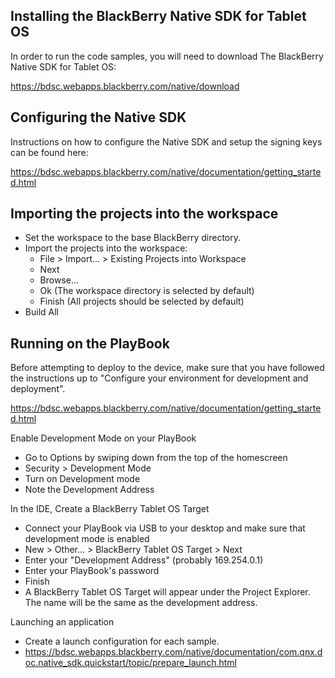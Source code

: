 ## Installing the BlackBerry Native SDK for Tablet OS

In order to run the code samples, you will need to download
The BlackBerry Native SDK for Tablet OS:

https://bdsc.webapps.blackberry.com/native/download


## Configuring the Native SDK

Instructions on how to configure the Native SDK and setup the signing keys can be found here:

https://bdsc.webapps.blackberry.com/native/documentation/getting_started.html


## Importing the projects into the workspace

 - Set the workspace to the base BlackBerry directory.
 - Import the projects into the workspace:
   * File > Import... > Existing Projects into Workspace
   * Next
   * Browse...
   * Ok (The workspace directory is selected by default)
   * Finish (All projects should be selected by default)
 - Build All


## Running on the PlayBook

Before attempting to deploy to the device, make sure that you have followed 
the instructions up to "Configure your environment for development and deployment".

https://bdsc.webapps.blackberry.com/native/documentation/getting_started.html

Enable Development Mode on your PlayBook
 - Go to Options by swiping down from the top of the homescreen
 - Security > Development Mode
 - Turn on Development mode
 - Note the Development Address

In the IDE, Create a BlackBerry Tablet OS Target
 - Connect your PlayBook via USB to your desktop and make sure that development mode is enabled
 - New > Other... > BlackBerry Tablet OS Target > Next
 - Enter your "Development Address" (probably 169.254.0.1)
 - Enter your PlayBook's password
 - Finish
 - A BlackBerry Tablet OS Target will appear under the Project Explorer. The name will be the same as the development address.

Launching an application
 - Create a launch configuration for each sample.
 - https://bdsc.webapps.blackberry.com/native/documentation/com.qnx.doc.native_sdk.quickstart/topic/prepare_launch.html
